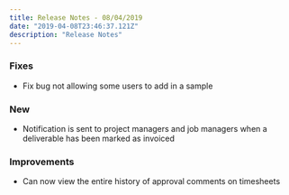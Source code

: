 ```yaml
---
title: Release Notes - 08/04/2019
date: "2019-04-08T23:46:37.121Z"
description: "Release Notes"
---
```


### Fixes

- Fix bug not allowing some users to add in a sample

### New

- Notification is sent to project managers and job managers when a deliverable has been marked as invoiced

### Improvements

- Can now view the entire history of approval comments on timesheets
